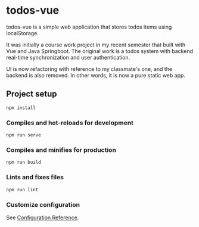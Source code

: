 # todos-vue
todos-vue is a simple web application that stores todos items using localStorage.


It was initially a course work project in my recent semester that built with Vue and Java Springboot. 
The original work is a todos system with backend real-time synchronization and user authentication.


UI is now refactoring with reference to my classmate's one, and the backend is also removed.
In other words, it is now a pure static web app.


## Project setup
```
npm install
```

### Compiles and hot-reloads for development
```
npm run serve
```

### Compiles and minifies for production
```
npm run build
```

### Lints and fixes files
```
npm run lint
```

### Customize configuration
See [Configuration Reference](https://cli.vuejs.org/config/).
